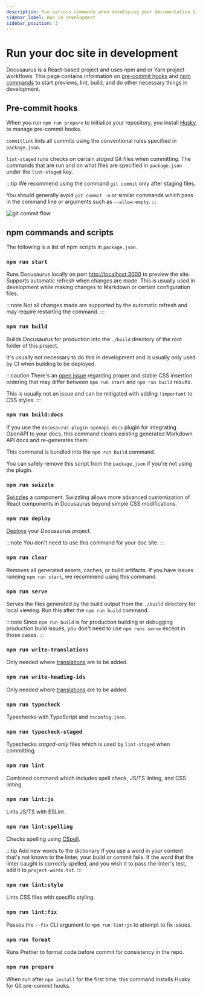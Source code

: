 ```yaml
---
description: Run various commands when developing your documentation site.
sidebar_label: Run in development
sidebar_position: 3
---
```


# Run your doc site in development

Docusaurus is a React-based project and uses npm and or Yarn project workflows.
This page contains information on [pre-commit hooks](#pre-commit-hooks) and
[npm commands](#npm-commands-and-scripts) to start previews, lint, build, and do other necessary
things in development.

## Pre-commit hooks

When you run `npm run prepare` to initialize your repository, you install
[Husky](https://typicode.github.io/husky/#/) to manage pre-commit hooks.

`commitlint` lints all commits using the conventional rules specified in `package.json`.

`lint-staged` runs checks on certain _staged_ Git files when committing.
The commands that are run and on what files are specified in `package.json` under the `lint-staged` key.

:::tip
We recommend using the command `git commit` only after staging files.

You should generally avoid `git commit -m` or similar commands which pass in the command line or
arguments such as `--allow-empty`.
:::

![git commit flow](./img/commit.gif)

## npm commands and scripts

The following is a list of npm scripts in `package.json`.

### `npm run start`

Runs Docusaurus locally on port [http://localhost:3000](http://localhost:3000) to preview the site.
Supports automatic refresh when changes are made.
This is usually used in development while making changes to Markdown or certain configuration files.

:::note
Not all changes made are supported by the automatic refresh and may require restarting the command.
:::

### `npm run build`

Builds Docusaurus for production into the `./build` directory of the root folder of this project.

It's usually not necessary to do this in development and is usually only used by CI when building to
be deployed.

:::caution
There's an [open issue](https://github.com/facebook/docusaurus/issues/3678) regarding proper and
stable CSS insertion ordering that may differ between `npm run start` and `npm run build` results.

This is usually not an issue and can be mitigated with adding `!important` to CSS styles.
:::

### `npm run build:docs`

If you use the `docusaurus-plugin-openapi-docs` plugin for integrating OpenAPI to your docs, this
command cleans existing generated Markdown API docs and re-generates them.

This command is bundled into the `npm run build` command.

You can safely remove this script from the `package.json` if you're not using the plugin.

### `npm run swizzle`

[Swizzles](https://docusaurus.io/docs/swizzling) a component.
Swizzling allows more advanced customization of React components in Docusaurus beyond simple CSS modifications.

### `npm run deploy`

[Deploys](https://docusaurus.io/docs/deployment#deploying-to-github-pages) your Docusaurus project.

:::note
You don't need to use this command for your doc site.
:::

### `npm run clear`

Removes all generated assets, caches, or build artifacts.
If you have issues running `npm run start`, we recommend using this command.

### `npm run serve`

Serves the files generated by the build output from the `./build` directory for local viewing.
Run this after the `npm run build` command.

:::note
Since `npm run build` is for production building or debugging production build issues, you don't need
to use `npm runs serve` except in those cases.
:::

### `npm run write-translations`

Only needed where [translations](https://docusaurus.io/docs/cli#docusaurus-write-translations-sitedir)
are to be added.

### `npm run write-heading-ids`

Only needed where [translations](https://docusaurus.io/docs/cli#docusaurus-write-heading-ids-sitedir)
are to be added.

### `npm run typecheck`

Typechecks with TypeScript and `tsconfig.json`.

### `npm run typecheck-staged`

Typechecks _staged-only_ files which is used by `lint-staged` when committing.

### `npm run lint`

Combined command which includes spell check, JS/TS linting, and CSS linting.

### `npm run lint:js`

Lints JS/TS with ESLint.

### `npm run lint:spelling`

Checks spelling using [CSpell](../configure/spell-check.md).

:::tip Add new words to the dictionary
If you use a word in your content that's not known to the linter, your build or commit fails.
If the word that the linter caught is correctly spelled, and you wish it to pass the linter's test,
add it to `project-words.txt`.
:::

### `npm run lint:style`

Lints CSS files with specific styling.

### `npm run lint:fix`

Passes the `--fix` CLI argument to `npm run lint:js` to attempt to fix issues.

### `npm run format`

Runs Prettier to format code before commit for consistency in the repo.

### `npm run prepare`

When run after `npm install` for the first time, this command installs Husky for Git pre-commit hooks.
